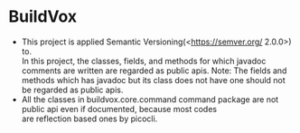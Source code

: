 # BuildVox

* This project is applied Semantic Versioning(<https://semver.org/ 2.0.0>) to.  
  In this project, the classes, fields, and methods for which javadoc comments are written are regarded as public apis.
  Note: The fields and methods which has javadoc but its class does not have one should not be regarded as public apis. 
* <Exception> All the classes in buildvox.core.command command package are not public api even if documented, because most codes  
  are reflection based ones by picocli.
  
